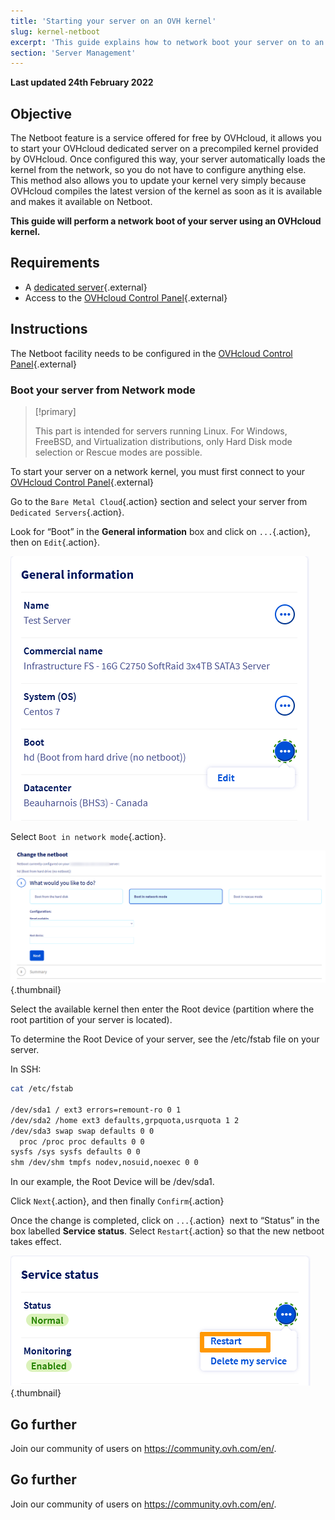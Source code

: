 ```yaml
---
title: 'Starting your server on an OVH kernel'
slug: kernel-netboot
excerpt: 'This guide explains how to network boot your server on to an OVH kernel.'
section: 'Server Management'
---
```


**Last updated 24th February 2022**

## Objective

The Netboot feature is a service offered for free by OVHcloud, it allows you to start your OVHcloud dedicated server on a precompiled kernel provided by OVHcloud. Once configured this way, your server automatically loads the kernel from the network, so you do not have to configure anything else. This method also allows you to update your kernel very simply because OVHcloud compiles the latest version of the kernel as soon as it is available and makes it available on Netboot.

**This guide will perform a network boot of your server using an OVHcloud kernel.**

## Requirements

- A [dedicated server](https://www.ovhcloud.com/en-sg/bare-metal/){.external}
- Access to the [OVHcloud Control Panel](https://ca.ovh.com/auth/?action=gotomanager&from=https://www.ovh.com/sg/&ovhSubsidiary=sg){.external}

## Instructions

The Netboot facility needs to be configured in the [OVHcloud Control Panel](https://ca.ovh.com/auth/?action=gotomanager&from=https://www.ovh.com/sg/&ovhSubsidiary=sg){.external}


### Boot your server from Network mode


> [!primary]
>
> This part is intended for servers running Linux. For Windows, FreeBSD, and Virtualization distributions, only Hard Disk mode selection or Rescue modes are possible.
> 

To start your server on a network kernel, you must first connect to your [OVHcloud Control Panel](https://ca.ovh.com/auth/?action=gotomanager&from=https://www.ovh.com/sg/&ovhSubsidiary=sg){.external}

Go to the `Bare Metal Cloud`{.action} section and select your server from `Dedicated Servers`{.action}.

Look for “Boot” in the **General information** box and click on `...`{.action}, then on `Edit`{.action}.

![Netboot](images/netboot_2022.png)

Select `Boot in network mode`{.action}.

![Netboot](images/netboot_005.png){.thumbnail}

Select the available kernel then enter the Root device (partition where the root partition of your server is located).

To determine the Root Device of your server, see the /etc/fstab file on your server.

In SSH:

```sh
cat /etc/fstab

/dev/sda1 / ext3 errors=remount-ro 0 1
/dev/sda2 /home ext3 defaults,grpquota,usrquota 1 2
/dev/sda3 swap swap defaults 0 0
  proc /proc proc defaults 0 0
sysfs /sys sysfs defaults 0 0
shm /dev/shm tmpfs nodev,nosuid,noexec 0 0
```

In our example, the Root Device will be /dev/sda1.

Click `Next`{.action}, and then finally `Confirm`{.action}

Once the change is completed, click on `...`{.action}  next to “Status” in the box labelled **Service status**. Select `Restart`{.action} so that the new netboot takes effect.

![Netboot](images/netboot_004.png){.thumbnail}

## Go further

Join our community of users on <https://community.ovh.com/en/>.

## Go further

Join our community of users on <https://community.ovh.com/en/>.
